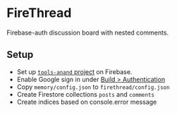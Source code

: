 # FireThread

Firebase-auth discussion board with nested comments.

## Setup

- Set up [`tools-anand` project](https://console.firebase.google.com/u/0/project/tools-anand/overview) on Firebase.
- Enable Google sign in under [Build > Authentication](https://console.firebase.google.com/u/0/project/tools-anand/authentication/providers)
- Copy `memory/config.json` to `firethread/config.json`
- Create Firestore collections `posts` and `comments`
- Create indices based on console.error message
